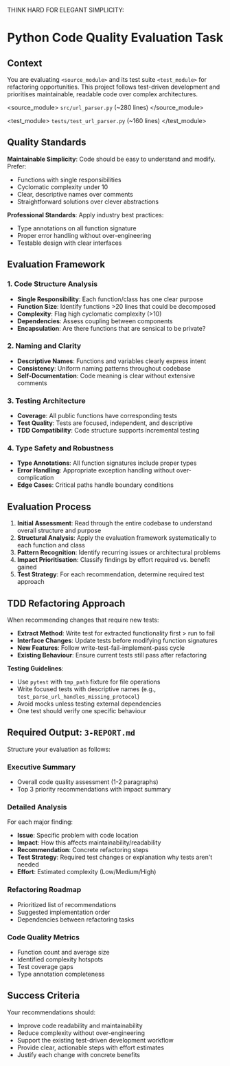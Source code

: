 THINK HARD FOR ELEGANT SIMPLICITY:

# Python Code Quality Evaluation Task

## Context
You are evaluating `<source_module>` and its test suite `<test_module>` for refactoring opportunities. This project follows test-driven development and prioritises maintainable, readable code over complex architectures.

<source_module>
`src/url_parser.py` (~280 lines)
</source_module>

<test_module>
`tests/test_url_parser.py` (~160 lines)
</test_module>

## Quality Standards
**Maintainable Simplicity**: Code should be easy to understand and modify. Prefer:
- Functions with single responsibilities
- Cyclomatic complexity under 10
- Clear, descriptive names over comments
- Straightforward solutions over clever abstractions

**Professional Standards**: Apply industry best practices:
- Type annotations on all function signature
- Proper error handling without over-engineering
- Testable design with clear interfaces

## Evaluation Framework

### 1. Code Structure Analysis
- **Single Responsibility**: Each function/class has one clear purpose
- **Function Size**: Identify functions >20 lines that could be decomposed
- **Complexity**: Flag high cyclomatic complexity (>10)
- **Dependencies**: Assess coupling between components
- **Encapsulation**: Are there functions that are sensical to be private?

### 2. Naming and Clarity
- **Descriptive Names**: Functions and variables clearly express intent
- **Consistency**: Uniform naming patterns throughout codebase
- **Self-Documentation**: Code meaning is clear without extensive comments

### 3. Testing Architecture
- **Coverage**: All public functions have corresponding tests
- **Test Quality**: Tests are focused, independent, and descriptive
- **TDD Compatibility**: Code structure supports incremental testing

### 4. Type Safety and Robustness
- **Type Annotations**: All function signatures include proper types
- **Error Handling**: Appropriate exception handling without over-complication
- **Edge Cases**: Critical paths handle boundary conditions

## Evaluation Process

1. **Initial Assessment**: Read through the entire codebase to understand overall structure and purpose
2. **Structural Analysis**: Apply the evaluation framework systematically to each function and class
3. **Pattern Recognition**: Identify recurring issues or architectural problems
4. **Impact Prioritisation**: Classify findings by effort required vs. benefit gained
5. **Test Strategy**: For each recommendation, determine required test approach

## TDD Refactoring Approach
When recommending changes that require new tests:
- **Extract Method**: Write test for extracted functionality first > run to fail
- **Interface Changes**: Update tests before modifying function signatures  
- **New Features**: Follow write-test-fail-implement-pass cycle
- **Existing Behaviour**: Ensure current tests still pass after refactoring

**Testing Guidelines**:
- Use `pytest` with `tmp_path` fixture for file operations
- Write focused tests with descriptive names (e.g., `test_parse_url_handles_missing_protocol`)
- Avoid mocks unless testing external dependencies
- One test should verify one specific behaviour

## Required Output: `3-REPORT.md`

Structure your evaluation as follows:

### Executive Summary
- Overall code quality assessment (1-2 paragraphs)
- Top 3 priority recommendations with impact summary

### Detailed Analysis
For each major finding:
- **Issue**: Specific problem with code location
- **Impact**: How this affects maintainability/readability
- **Recommendation**: Concrete refactoring steps
- **Test Strategy**: Required test changes or explanation why tests aren't needed
- **Effort**: Estimated complexity (Low/Medium/High)

### Refactoring Roadmap
- Prioritized list of recommendations
- Suggested implementation order
- Dependencies between refactoring tasks

### Code Quality Metrics
- Function count and average size
- Identified complexity hotspots
- Test coverage gaps
- Type annotation completeness

## Success Criteria
Your recommendations should:
- Improve code readability and maintainability
- Reduce complexity without over-engineering
- Support the existing test-driven development workflow
- Provide clear, actionable steps with effort estimates
- Justify each change with concrete benefits